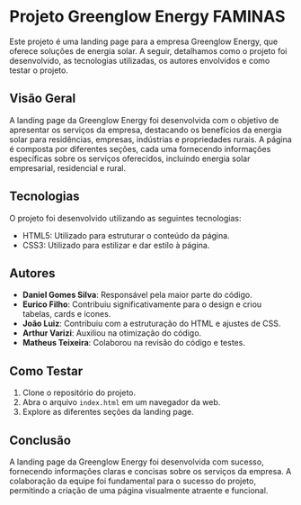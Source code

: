 # Projeto Greenglow Energy FAMINAS 

Este projeto é uma landing page para a empresa Greenglow Energy, que oferece soluções de energia solar. A seguir, detalhamos como o projeto foi desenvolvido, as tecnologias utilizadas, os autores envolvidos e como testar o projeto.

## Visão Geral

A landing page da Greenglow Energy foi desenvolvida com o objetivo de apresentar os serviços da empresa, destacando os benefícios da energia solar para residências, empresas, indústrias e propriedades rurais. A página é composta por diferentes seções, cada uma fornecendo informações específicas sobre os serviços oferecidos, incluindo energia solar empresarial, residencial e rural.

## Tecnologias

O projeto foi desenvolvido utilizando as seguintes tecnologias:

- HTML5: Utilizado para estruturar o conteúdo da página.
- CSS3: Utilizado para estilizar e dar estilo à página.

## Autores

- **Daniel Gomes Silva**: Responsável pela maior parte do código.
- **Eurico Filho**: Contribuiu significativamente para o design e criou tabelas, cards e ícones.
- **João Luiz**: Contribuiu com a estruturação do HTML e ajustes de CSS.
- **Arthur Varizi**: Auxiliou na otimização do código.
- **Matheus Teixeira**: Colaborou na revisão do código e testes.

## Como Testar

1. Clone o repositório do projeto.
2. Abra o arquivo `index.html` em um navegador da web.
3. Explore as diferentes seções da landing page.

## Conclusão

A landing page da Greenglow Energy foi desenvolvida com sucesso, fornecendo informações claras e concisas sobre os serviços da empresa. A colaboração da equipe foi fundamental para o sucesso do projeto, permitindo a criação de uma página visualmente atraente e funcional.